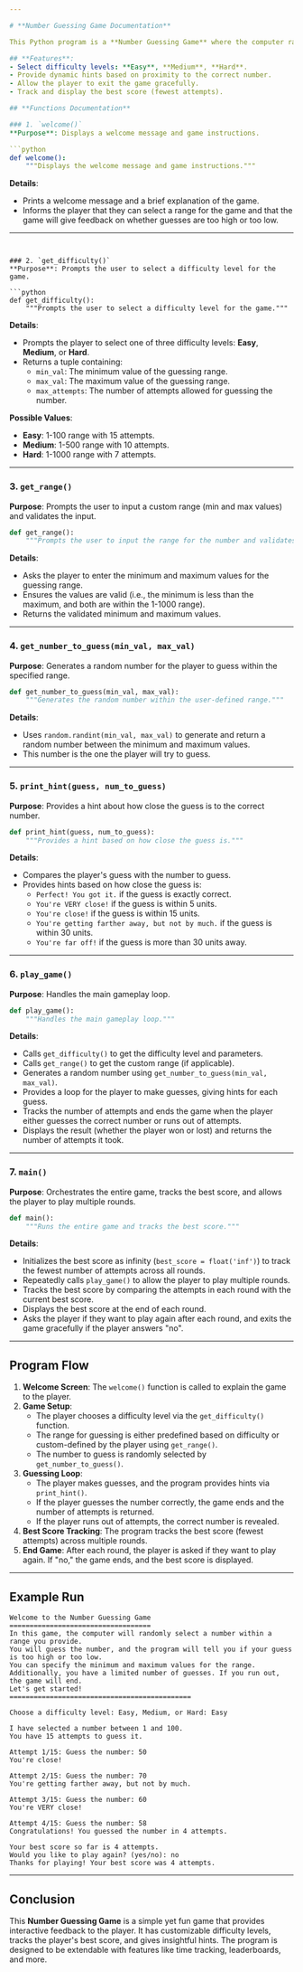 ```yaml
---

# **Number Guessing Game Documentation**

This Python program is a **Number Guessing Game** where the computer randomly selects a number in a range that the player specifies. The player guesses the number, and the program provides hints if the guess is too high or too low. It also tracks the best score (fewest guesses) across multiple games.

## **Features**:
- Select difficulty levels: **Easy**, **Medium**, **Hard**.
- Provide dynamic hints based on proximity to the correct number.
- Allow the player to exit the game gracefully.
- Track and display the best score (fewest attempts).

## **Functions Documentation**

### 1. `welcome()`
**Purpose**: Displays a welcome message and game instructions.

```python
def welcome():
    """Displays the welcome message and game instructions."""
```

**Details**:
- Prints a welcome message and a brief explanation of the game.
- Informs the player that they can select a range for the game and that the game will give feedback on whether guesses are too high or too low.

---
```


### 2. `get_difficulty()`
**Purpose**: Prompts the user to select a difficulty level for the game.

```python
def get_difficulty():
    """Prompts the user to select a difficulty level for the game."""
```

**Details**:
- Prompts the player to select one of three difficulty levels: **Easy**, **Medium**, or **Hard**.
- Returns a tuple containing:
  - `min_val`: The minimum value of the guessing range.
  - `max_val`: The maximum value of the guessing range.
  - `max_attempts`: The number of attempts allowed for guessing the number.

**Possible Values**:
- **Easy**: 1-100 range with 15 attempts.
- **Medium**: 1-500 range with 10 attempts.
- **Hard**: 1-1000 range with 7 attempts.

---

### 3. `get_range()`
**Purpose**: Prompts the user to input a custom range (min and max values) and validates the input.

```python
def get_range():
    """Prompts the user to input the range for the number and validates the input."""
```

**Details**:
- Asks the player to enter the minimum and maximum values for the guessing range.
- Ensures the values are valid (i.e., the minimum is less than the maximum, and both are within the 1-1000 range).
- Returns the validated minimum and maximum values.

---

### 4. `get_number_to_guess(min_val, max_val)`
**Purpose**: Generates a random number for the player to guess within the specified range.

```python
def get_number_to_guess(min_val, max_val):
    """Generates the random number within the user-defined range."""
```

**Details**:
- Uses `random.randint(min_val, max_val)` to generate and return a random number between the minimum and maximum values.
- This number is the one the player will try to guess.

---

### 5. `print_hint(guess, num_to_guess)`
**Purpose**: Provides a hint about how close the guess is to the correct number.

```python
def print_hint(guess, num_to_guess):
    """Provides a hint based on how close the guess is."""
```

**Details**:
- Compares the player's guess with the number to guess.
- Provides hints based on how close the guess is:
  - `Perfect! You got it.` if the guess is exactly correct.
  - `You're VERY close!` if the guess is within 5 units.
  - `You're close!` if the guess is within 15 units.
  - `You're getting farther away, but not by much.` if the guess is within 30 units.
  - `You're far off!` if the guess is more than 30 units away.

---

### 6. `play_game()`
**Purpose**: Handles the main gameplay loop.

```python
def play_game():
    """Handles the main gameplay loop."""
```

**Details**:
- Calls `get_difficulty()` to get the difficulty level and parameters.
- Calls `get_range()` to get the custom range (if applicable).
- Generates a random number using `get_number_to_guess(min_val, max_val)`.
- Provides a loop for the player to make guesses, giving hints for each guess.
- Tracks the number of attempts and ends the game when the player either guesses the correct number or runs out of attempts.
- Displays the result (whether the player won or lost) and returns the number of attempts it took.

---

### 7. `main()`
**Purpose**: Orchestrates the entire game, tracks the best score, and allows the player to play multiple rounds.

```python
def main():
    """Runs the entire game and tracks the best score."""
```

**Details**:
- Initializes the best score as infinity (`best_score = float('inf')`) to track the fewest number of attempts across all rounds.
- Repeatedly calls `play_game()` to allow the player to play multiple rounds.
- Tracks the best score by comparing the attempts in each round with the current best score.
- Displays the best score at the end of each round.
- Asks the player if they want to play again after each round, and exits the game gracefully if the player answers "no".

---

## **Program Flow**

1. **Welcome Screen**: The `welcome()` function is called to explain the game to the player.
2. **Game Setup**:
   - The player chooses a difficulty level via the `get_difficulty()` function.
   - The range for guessing is either predefined based on difficulty or custom-defined by the player using `get_range()`.
   - The number to guess is randomly selected by `get_number_to_guess()`.
3. **Guessing Loop**:
   - The player makes guesses, and the program provides hints via `print_hint()`.
   - If the player guesses the number correctly, the game ends and the number of attempts is returned.
   - If the player runs out of attempts, the correct number is revealed.
4. **Best Score Tracking**: The program tracks the best score (fewest attempts) across multiple rounds.
5. **End Game**: After each round, the player is asked if they want to play again. If "no," the game ends, and the best score is displayed.

---

## **Example Run**

```
Welcome to the Number Guessing Game
===================================
In this game, the computer will randomly select a number within a range you provide.
You will guess the number, and the program will tell you if your guess is too high or too low.
You can specify the minimum and maximum values for the range.
Additionally, you have a limited number of guesses. If you run out, the game will end.
Let's get started!
=============================================

Choose a difficulty level: Easy, Medium, or Hard: Easy

I have selected a number between 1 and 100.
You have 15 attempts to guess it.

Attempt 1/15: Guess the number: 50
You're close!

Attempt 2/15: Guess the number: 70
You're getting farther away, but not by much.

Attempt 3/15: Guess the number: 60
You're VERY close!

Attempt 4/15: Guess the number: 58
Congratulations! You guessed the number in 4 attempts.

Your best score so far is 4 attempts.
Would you like to play again? (yes/no): no
Thanks for playing! Your best score was 4 attempts.
```

---

## **Conclusion**

This **Number Guessing Game** is a simple yet fun game that provides interactive feedback to the player. It has customizable difficulty levels, tracks the player's best score, and gives insightful hints. The program is designed to be extendable with features like time tracking, leaderboards, and more. 
